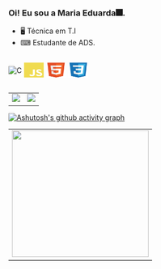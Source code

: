 ###  Oi! Eu sou a Maria Eduarda🎆.
- 🖥 Técnica em T.I
- ⌨ Estudante de ADS. 
<link rel="stylesheet" href="https://cdn.jsdelivr.net/gh/devicons/devicon@v2.15.1/devicon.min.css">


<div style="display: inline_block"><br>
  <img align="center" alt="C" height="30" width="40" src="https://cdn.jsdelivr.net/gh/devicons/devicon/icons/c/c-original.svg" />
  <img align="center" alt="Rafa-Js" height="30" width="40" src="https://raw.githubusercontent.com/devicons/devicon/master/icons/javascript/javascript-plain.svg">
  <img align="center" alt="HTML" height="30" width="40" src="https://raw.githubusercontent.com/devicons/devicon/master/icons/html5/html5-original.svg">
  <img align="center" alt="CSS" height="30" width="40" src="https://raw.githubusercontent.com/devicons/devicon/master/icons/css3/css3-original.svg">
</div>

##

<table>
    <tr>
      <td><img height="210" src=https://github-readme-stats.vercel.app/api?username=madumendes&show_icons=true&theme=date_night></td>
      <td><img src="https://github-profile-trophy.vercel.app/?username=carolbarbosa101&theme=dracula&row=2&no-bg=true&column=3&margin-w=15&margin-h=15" />
</td>
    </tr>
  </table>
</div>

[![Ashutosh's github activity graph](https://github-readme-activity-graph.vercel.app/graph?username=madumendes&bg_color=3c2a2a&color=cc9289&line=cc9289&point=b99284&area=true&hide_border=true)](https://github.com/ashutosh00710/github-readme-activity-graph)

<div align="center">
  <table>
    <tr>
      <td> <img height="250" width="270" src="https://media.giphy.com/media/ssYTQOB9SkwvgsLhEk/giphy.gif"></td>
  </table>
</div>
